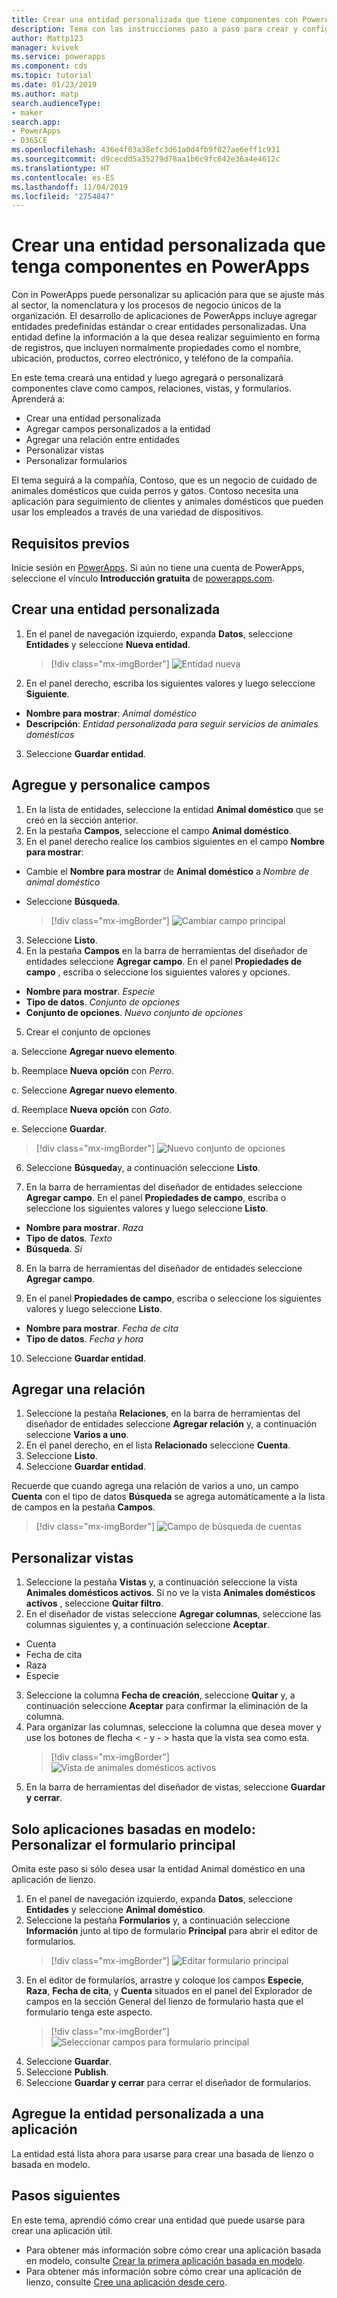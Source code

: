 ```yaml
---
title: Crear una entidad personalizada que tiene componentes con PowerApps | Microsoft Docs
description: Tema con las instrucciones paso a paso para crear y configurar una entidad para usar con una aplicación de PowerApps.
author: Mattp123
manager: kvivek
ms.service: powerapps
ms.component: cds
ms.topic: tutorial
ms.date: 01/23/2019
ms.author: matp
search.audienceType:
- maker
search.app:
- PowerApps
- D365CE
ms.openlocfilehash: 436e4f03a38efc3d61a0d4fb9f027ae6eff1c931
ms.sourcegitcommit: d9cecdd5a35279d78aa1b6c9fc642e36a4e4612c
ms.translationtype: HT
ms.contentlocale: es-ES
ms.lasthandoff: 11/04/2019
ms.locfileid: "2754847"
---
```

# <a name="create-a-custom-entity-that-has-components-in-powerapps"></a>Crear una entidad personalizada que tenga componentes en PowerApps

Con in PowerApps puede personalizar su aplicación para que se ajuste más al sector, la nomenclatura y los procesos de negocio únicos de la organización. El desarrollo de aplicaciones de PowerApps incluye agregar entidades predefinidas estándar o crear entidades personalizadas. Una entidad define la información a la que desea realizar seguimiento en forma de registros, que incluyen normalmente propiedades como el nombre, ubicación, productos, correo electrónico, y teléfono de la compañía. 

En este tema creará una entidad y luego agregará o personalizará componentes clave como campos, relaciones, vistas, y formularios. Aprenderá a:

- Crear una entidad personalizada
- Agregar campos personalizados a la entidad
- Agregar una relación entre entidades
- Personalizar vistas 
- Personalizar formularios

El tema seguirá a la compañía, Contoso, que es un negocio de cuidado de animales domésticos que cuida perros y gatos. Contoso necesita una aplicación para seguimiento de clientes y animales domésticos que pueden usar los empleados a través de una variedad de dispositivos.

## <a name="prerequisites"></a>Requisitos previos

Inicie sesión en [PowerApps](https://make.powerapps.com/?utm_source=padocs&utm_medium=linkinadoc&utm_campaign=referralsfromdoc). Si aún no tiene una cuenta de PowerApps, seleccione el vínculo **Introducción gratuita** de [powerapps.com](https://make.powerapps.com/?utm_source=padocs&utm_medium=linkinadoc&utm_campaign=referralsfromdoc).

## <a name="create-a-custom-entity"></a>Crear una entidad personalizada

1. En el panel de navegación izquierdo, expanda **Datos**, seleccione **Entidades** y seleccione **Nueva entidad**.
    > [!div class="mx-imgBorder"] 
    > ![Entidad nueva](media/create-custom-entity/create-new-entity.png)
2. En el panel derecho, escriba los siguientes valores y luego seleccione **Siguiente**.
  - **Nombre para mostrar**: *Animal doméstico* 
  - **Descripción**: *Entidad personalizada para seguir servicios de animales domésticos*
3. Seleccione **Guardar entidad**.

## <a name="add-and-customize-fields"></a>Agregue y personalice campos
 
1. En la lista de entidades, seleccione la entidad **Animal doméstico** que se creó en la sección anterior.
2. En la pestaña **Campos**, seleccione el campo **Animal doméstico**.
3. En el panel derecho realice los cambios siguientes en el campo **Nombre para mostrar**: 
  - Cambie el **Nombre para mostrar** de **Animal doméstico** a *Nombre de animal doméstico*
  - Seleccione **Búsqueda**.  
  
    > [!div class="mx-imgBorder"] 
    > ![Cambiar campo principal](media/create-custom-entity/primary-field.png)
3. Seleccione **Listo**.
4. En la pestaña **Campos** en la barra de herramientas del diseñador de entidades seleccione **Agregar campo**. En el panel **Propiedades de campo** , escriba o seleccione los siguientes valores y opciones.
  - **Nombre para mostrar**. *Especie*
  - **Tipo de datos**. *Conjunto de opciones*
  - **Conjunto de opciones**. *Nuevo conjunto de opciones*
5. Crear el conjunto de opciones

  a. Seleccione **Agregar nuevo elemento**. 
  
  b. Reemplace **Nueva opción** con *Perro*. 
   
  c. Seleccione **Agregar nuevo elemento**. 
    
  d.  Reemplace **Nueva opción** con *Gato*. 
    
  e. Seleccione **Guardar**. 

  > [!div class="mx-imgBorder"] 
  > ![Nuevo conjunto de opciones](media/create-custom-entity/optionset-add-items.png)

6. Seleccione **Búsqueda**y, a continuación seleccione **Listo**.

7. En la barra de herramientas del diseñador de entidades seleccione **Agregar campo**. En el panel **Propiedades de campo**, escriba o seleccione los siguientes valores y luego seleccione **Listo**.
  - **Nombre para mostrar**. *Raza*
  - **Tipo de datos**. *Texto*
  - **Búsqueda**. *Sí*

8. En la barra de herramientas del diseñador de entidades seleccione **Agregar campo**. 

9. En el panel **Propiedades de campo**, escriba o seleccione los siguientes valores y luego seleccione **Listo**. 
  - **Nombre para mostrar**. *Fecha de cita*
  - **Tipo de datos**. *Fecha y hora*

10. Seleccione **Guardar entidad**.

## <a name="add-a-relationship"></a>Agregar una relación

1. Seleccione la pestaña **Relaciones**, en la barra de herramientas del diseñador de entidades seleccione **Agregar relación** y, a continuación seleccione **Varios a uno**. 
2. En el panel derecho, en el lista **Relacionado** seleccione **Cuenta**.
3. Seleccione **Listo**.
4. Seleccione **Guardar entidad**.

  Recuerde que cuando agrega una relación de varios a uno, un campo **Cuenta** con el tipo de datos **Búsqueda** se agrega automáticamente a la lista de campos en la pestaña **Campos**.
  > [!div class="mx-imgBorder"]
  > ![Campo de búsqueda de cuentas](media/create-custom-entity/account-lookup-field.png)

## <a name="customize-a-view"></a>Personalizar vistas

1. Seleccione la pestaña **Vistas** y, a continuación seleccione la vista **Animales domésticos activos**. Si no ve la vista **Animales domésticos activos** , seleccione **Quitar filtro**.
2. En el diseñador de vistas seleccione **Agregar columnas**, seleccione las columnas siguientes y, a continuación seleccione **Aceptar**.
  - Cuenta
  - Fecha de cita 
  - Raza 
  - Especie
3. Seleccione la columna **Fecha de creación**, seleccione **Quitar** y, a continuación seleccione **Aceptar** para confirmar la eliminación de la columna.
4. Para organizar las columnas, seleccione la columna que desea mover y use los botones de flecha < - y - > hasta que la vista sea como esta.
    > [!div class="mx-imgBorder"] 
    > ![Vista de animales domésticos activos](media/create-custom-entity/active-pets-view.png)
5. En la barra de herramientas del diseñador de vistas, seleccione **Guardar y cerrar**.  

## <a name="model-driven-apps-only-customize-the-main-form"></a>Solo aplicaciones basadas en modelo: Personalizar el formulario principal

Omita este paso si sólo desea usar la entidad Animal doméstico en una aplicación de lienzo. 

1. En el panel de navegación izquierdo, expanda **Datos**, seleccione **Entidades** y seleccione **Animal doméstico**.
2. Seleccione la pestaña **Formularios** y, a continuación seleccione **Información** junto al tipo de formulario **Principal** para abrir el editor de formularios.
    > [!div class="mx-imgBorder"] 
    > ![Editar formulario principal](media/create-custom-entity/main-form-edit.png)
3. En el editor de formularios, arrastre y coloque los campos **Especie**, **Raza**, **Fecha de cita**, y **Cuenta** situados en el panel del Explorador de campos en la sección General del lienzo de formulario hasta que el formulario tenga este aspecto.
    > [!div class="mx-imgBorder"] 
    > ![Seleccionar campos para formulario principal](media/create-custom-entity/main-form-edit2.png) 
4. Seleccione **Guardar**.
5. Seleccione **Publish**.
6. Seleccione **Guardar y cerrar** para cerrar el diseñador de formularios.

## <a name="add-the-custom-entity-to-an-app"></a>Agregue la entidad personalizada a una aplicación

La entidad está lista ahora para usarse para crear una basada de lienzo o basada en modelo. 

## <a name="next-steps"></a>Pasos siguientes

En este tema, aprendió cómo crear una entidad que puede usarse para crear una aplicación útil. 
- Para obtener más información sobre cómo crear una aplicación basada en modelo, consulte [Crear la primera aplicación basada en modelo](../model-driven-apps/build-first-model-driven-app.md).
- Para obtener más información sobre cómo crear una aplicación de lienzo, consulte [Cree una aplicación desde cero](../canvas-apps/get-started-create-from-blank.md).
